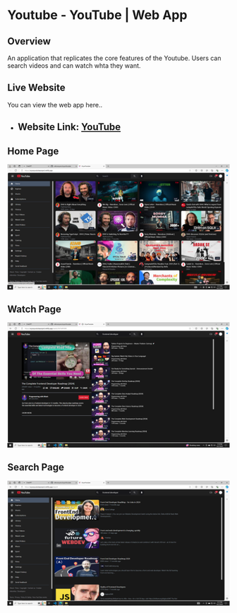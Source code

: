 # Youtube - YouTube | Web App

## Overview

An application that replicates the core features of the Youtube. Users can search videos and can watch whta they want.

## Live Website 

You can view the web app here..

- ## Website Link: [YouTube](https://youtubeclonees.netlify.app)

## Home Page

![image alt](https://github.com/amitku26/amityoutube/blob/c20363096194123441b4f61f4c82346ff0dddaeb/images/Home.png)

## Watch Page
![image alt](https://github.com/amitku26/amityoutube/blob/0a5d8c5893c2244d29095714e5226663c0aea377/images/Watch.png)

## Search Page
![image alt](https://github.com/amitku26/amityoutube/blob/0a5d8c5893c2244d29095714e5226663c0aea377/images/Search.png)

